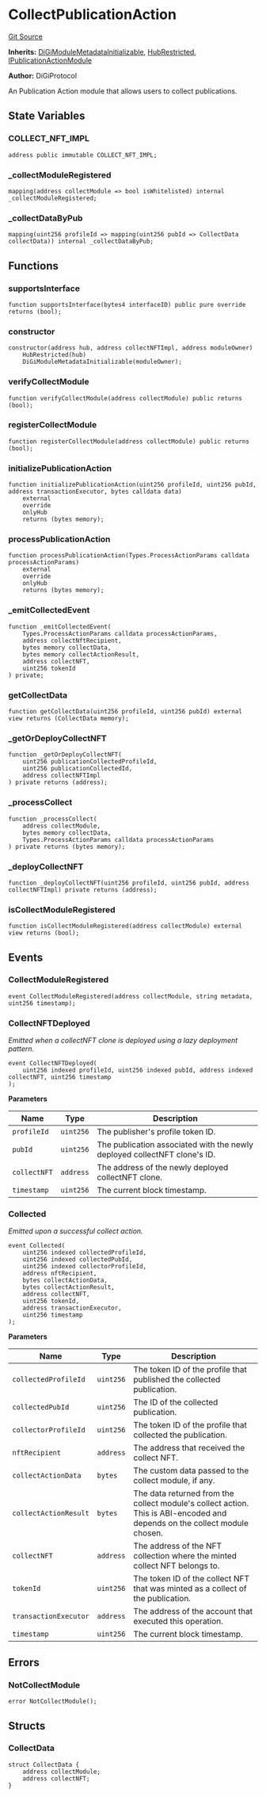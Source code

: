 # CollectPublicationAction
[Git Source](https://github.com/digiv3rse/protocol-contracts/blob/78826068117a4eb9f5d01837d2d88deb72b92ea0/contracts/modules/act/collect/CollectPublicationAction.sol)

**Inherits:**
[DiGiModuleMetadataInitializable](/contracts/modules/DiGiModuleMetadataInitializable.sol/contract.DiGiModuleMetadataInitializable.md), [HubRestricted](/contracts/base/HubRestricted.sol/abstract.HubRestricted.md), [IPublicationActionModule](/contracts/interfaces/IPublicationActionModule.sol/interface.IPublicationActionModule.md)

**Author:**
DiGiProtocol

An Publication Action module that allows users to collect publications.


## State Variables
### COLLECT_NFT_IMPL

```solidity
address public immutable COLLECT_NFT_IMPL;
```


### _collectModuleRegistered

```solidity
mapping(address collectModule => bool isWhitelisted) internal _collectModuleRegistered;
```


### _collectDataByPub

```solidity
mapping(uint256 profileId => mapping(uint256 pubId => CollectData collectData)) internal _collectDataByPub;
```


## Functions
### supportsInterface


```solidity
function supportsInterface(bytes4 interfaceID) public pure override returns (bool);
```

### constructor


```solidity
constructor(address hub, address collectNFTImpl, address moduleOwner)
    HubRestricted(hub)
    DiGiModuleMetadataInitializable(moduleOwner);
```

### verifyCollectModule


```solidity
function verifyCollectModule(address collectModule) public returns (bool);
```

### registerCollectModule


```solidity
function registerCollectModule(address collectModule) public returns (bool);
```

### initializePublicationAction


```solidity
function initializePublicationAction(uint256 profileId, uint256 pubId, address transactionExecutor, bytes calldata data)
    external
    override
    onlyHub
    returns (bytes memory);
```

### processPublicationAction


```solidity
function processPublicationAction(Types.ProcessActionParams calldata processActionParams)
    external
    override
    onlyHub
    returns (bytes memory);
```

### _emitCollectedEvent


```solidity
function _emitCollectedEvent(
    Types.ProcessActionParams calldata processActionParams,
    address collectNftRecipient,
    bytes memory collectData,
    bytes memory collectActionResult,
    address collectNFT,
    uint256 tokenId
) private;
```

### getCollectData


```solidity
function getCollectData(uint256 profileId, uint256 pubId) external view returns (CollectData memory);
```

### _getOrDeployCollectNFT


```solidity
function _getOrDeployCollectNFT(
    uint256 publicationCollectedProfileId,
    uint256 publicationCollectedId,
    address collectNFTImpl
) private returns (address);
```

### _processCollect


```solidity
function _processCollect(
    address collectModule,
    bytes memory collectData,
    Types.ProcessActionParams calldata processActionParams
) private returns (bytes memory);
```

### _deployCollectNFT


```solidity
function _deployCollectNFT(uint256 profileId, uint256 pubId, address collectNFTImpl) private returns (address);
```

### isCollectModuleRegistered


```solidity
function isCollectModuleRegistered(address collectModule) external view returns (bool);
```

## Events
### CollectModuleRegistered

```solidity
event CollectModuleRegistered(address collectModule, string metadata, uint256 timestamp);
```

### CollectNFTDeployed
*Emitted when a collectNFT clone is deployed using a lazy deployment pattern.*


```solidity
event CollectNFTDeployed(
    uint256 indexed profileId, uint256 indexed pubId, address indexed collectNFT, uint256 timestamp
);
```

**Parameters**

|Name|Type|Description|
|----|----|-----------|
|`profileId`|`uint256`|The publisher's profile token ID.|
|`pubId`|`uint256`|The publication associated with the newly deployed collectNFT clone's ID.|
|`collectNFT`|`address`|The address of the newly deployed collectNFT clone.|
|`timestamp`|`uint256`|The current block timestamp.|

### Collected
*Emitted upon a successful collect action.*


```solidity
event Collected(
    uint256 indexed collectedProfileId,
    uint256 indexed collectedPubId,
    uint256 indexed collectorProfileId,
    address nftRecipient,
    bytes collectActionData,
    bytes collectActionResult,
    address collectNFT,
    uint256 tokenId,
    address transactionExecutor,
    uint256 timestamp
);
```

**Parameters**

|Name|Type|Description|
|----|----|-----------|
|`collectedProfileId`|`uint256`|The token ID of the profile that published the collected publication.|
|`collectedPubId`|`uint256`|The ID of the collected publication.|
|`collectorProfileId`|`uint256`|The token ID of the profile that collected the publication.|
|`nftRecipient`|`address`|The address that received the collect NFT.|
|`collectActionData`|`bytes`|The custom data passed to the collect module, if any.|
|`collectActionResult`|`bytes`|The data returned from the collect module's collect action. This is ABI-encoded and depends on the collect module chosen.|
|`collectNFT`|`address`|The address of the NFT collection where the minted collect NFT belongs to.|
|`tokenId`|`uint256`|The token ID of the collect NFT that was minted as a collect of the publication.|
|`transactionExecutor`|`address`|The address of the account that executed this operation.|
|`timestamp`|`uint256`|The current block timestamp.|

## Errors
### NotCollectModule

```solidity
error NotCollectModule();
```

## Structs
### CollectData

```solidity
struct CollectData {
    address collectModule;
    address collectNFT;
}
```

